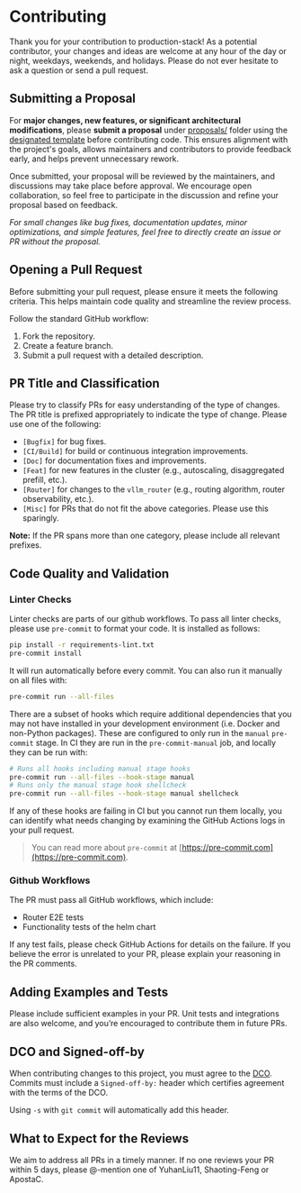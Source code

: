 # Contributing

Thank you for your contribution to production-stack! As a potential contributor, your changes and ideas are welcome at any hour of the day or night, weekdays, weekends, and holidays. Please do not ever hesitate to ask a question or send a pull request.

## Submitting a Proposal

For **major changes, new features, or significant architectural modifications**, please **submit a proposal** under [proposals/](proposals/) folder using the [designated template](proposals/TEMPLATE.md) before contributing code. This ensures alignment with the project's goals, allows maintainers and contributors to provide feedback early, and helps prevent unnecessary rework.

Once submitted, your proposal will be reviewed by the maintainers, and discussions may take place before approval. We encourage open collaboration, so feel free to participate in the discussion and refine your proposal based on feedback.

*For small changes like bug fixes, documentation updates, minor optimizations, and simple features, feel free to directly create an issue or PR without the proposal.*

## Opening a Pull Request

Before submitting your pull request, please ensure it meets the following criteria. This helps maintain code quality and streamline the review process.

Follow the standard GitHub workflow:

1. Fork the repository.
2. Create a feature branch.
3. Submit a pull request with a detailed description.

<h2>PR Title and Classification</h2>
<p>Please try to classify PRs for easy understanding of the type of changes. The PR title is prefixed appropriately to indicate the type of change. Please use one of the following:</p>
<ul>
    <li><code>[Bugfix]</code> for bug fixes.</li>
    <li><code>[CI/Build]</code> for build or continuous integration improvements.</li>
    <li><code>[Doc]</code> for documentation fixes and improvements.</li>
    <li><code>[Feat]</code> for new features in the cluster (e.g., autoscaling, disaggregated prefill, etc.).</li>
    <li><code>[Router]</code> for changes to the <code>vllm_router</code> (e.g., routing algorithm, router observability, etc.).</li>
    <li><code>[Misc]</code> for PRs that do not fit the above categories. Please use this sparingly.</li>
</ul>
<p><strong>Note:</strong> If the PR spans more than one category, please include all relevant prefixes.</p>

## Code Quality and Validation

### Linter Checks

Linter checks are parts of our github workflows. To pass all linter checks, please use <code>pre-commit</code> to format your code. It is installed as follows:

```bash
pip install -r requirements-lint.txt
pre-commit install
```

It will run automatically before every commit. You can also run it manually on
all files with:

```bash
pre-commit run --all-files
```

There are a subset of hooks which require additional dependencies that you may
not have installed in your development environment (i.e. Docker and non-Python
packages). These are configured to only run in the `manual` `pre-commit` stage.
In CI they are run in the `pre-commit-manual` job, and locally they can be run
with:

```bash
# Runs all hooks including manual stage hooks
pre-commit run --all-files --hook-stage manual
# Runs only the manual stage hook shellcheck
pre-commit run --all-files --hook-stage manual shellcheck
```

If any of these hooks are failing in CI but you cannot run them locally, you
can identify what needs changing by examining the GitHub Actions logs in your
pull request.

> You can read more about `pre-commit` at [https://pre-commit.com](https://pre-commit.com).

### Github Workflows

The PR must pass all GitHub workflows, which include:

- Router E2E tests
- Functionality tests of the helm chart

If any test fails, please check GitHub Actions for details on the failure. If you believe the error is unrelated to your PR, please explain your reasoning in the PR comments.

## Adding Examples and Tests

Please include sufficient examples in your PR. Unit tests and integrations are also welcome, and you’re encouraged to contribute them in future PRs.

<h2>DCO and Signed-off-by</h2>
<p>When contributing changes to this project, you must agree to the <a href="https://github.com/vllm-project/vllm/blob/main/DCO">DCO</a>. Commits must include a <code>Signed-off-by:</code> header which certifies agreement with the terms of the DCO.</p>
<p>Using <code>-s</code> with <code>git commit</code> will automatically add this header.</p>

<h2>What to Expect for the Reviews</h2>

We aim to address all PRs in a timely manner. If no one reviews your PR within 5 days, please @-mention one of YuhanLiu11, Shaoting-Feng or ApostaC.
